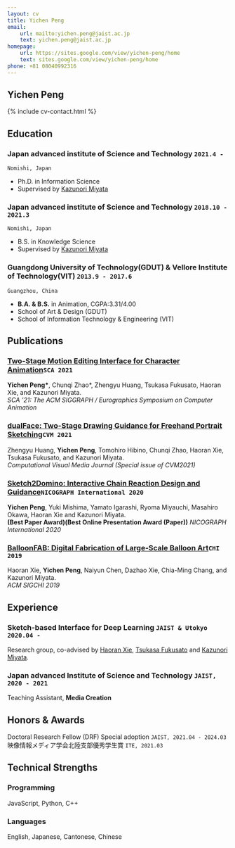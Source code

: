 ```yaml
---
layout: cv
title: Yichen Peng
email: 
    url: mailto:yichen.peng@jaist.ac.jp
    text: yichen.peng@jaist.ac.jp
homepage:
    url: https://sites.google.com/view/yichen-peng/home
    text: sites.google.com/view/yichen-peng/home
phone: +81 08040992316
---
```

## __Yichen Peng__

<!--
include contact information from the front matter
Supported arguments:
    - homepage: url, text
    - phone
    - email
-->
{% include cv-contact.html %}

## Education

### __Japan advanced institute of Science and Technology__ `2021.4 -`
```
Nomishi, Japan
```
- Ph.D. in Information Science
- Supervised by [Kazunori Miyata](https://fp.jaist.ac.jp/public/Default2.aspx?id=309&l=1)

### __Japan advanced institute of Science and Technology__ `2018.10 - 2021.3`
```
Nomishi, Japan
```
- B.S. in Knowledge Science
- Supervised by [Kazunori Miyata](https://fp.jaist.ac.jp/public/Default2.aspx?id=309&l=1)

### __Guangdong University of Technology(GDUT) & Vellore Institute of Technology(VIT)__ `2013.9 - 2017.6`
```
Guangzhou, China
```
- __B.A. & B.S.__ in Animation, CGPA:3.31/4.00
- School of Art & Design (GDUT) 
- School of Information Technology & Engineering (VIT)

## Publications

### [__Two-Stage Motion Editing Interface for Character Animation__](https://computeranimation.org/program.html)`SCA 2021`
__Yichen Peng\*__, Chunqi Zhao\*, Zhengyu Huang, Tsukasa Fukusato, Haoran Xie, and Kazunori Miyata.<br>  _SCA '21: The ACM SIGGRAPH / Eurographics Symposium on Computer Animation_ <br>

### [__dualFace: Two-Stage Drawing Guidance for Freehand Portrait Sketching__](http://iccvm.org/2021/)`CVM 2021`
Zhengyu Huang, __Yichen Peng__, Tomohiro Hibino, Chunqi Zhao, Haoran Xie, Tsukasa Fukusato, and Kazunori Miyata.<br>  _Computational Visual Media Journal (Special issue of CVM2021)_ <br>

### [__Sketch2Domino: Interactive Chain Reaction Design and Guidance__](https://www.art-science.org/nicograph/nicoint2020/)`NICOGRAPH International 2020`
__Yichen Peng__, Yuki Mishima, Yamato Igarashi, Ryoma Miyauchi, Masahiro Okawa, Haoran Xie and Kazunori Miyata.<br> __(Best Paper Award)(Best Online Presentation Award (Paper))__ _NICOGRAPH International 2020_ <br>

### [__BalloonFAB: Digital Fabrication of Large-Scale Balloon Art__](https://chi2019.acm.org/)`CHI 2019`
Haoran Xie, __Yichen Peng__, Naiyun Chen, Dazhao Xie, Chia-Ming Chang, and Kazunori Miyata.<br> _ACM SIGCHI 2019_ <br>


## Experience

### __Sketch-based Interface for Deep Learning__  `JAIST & Utokyo 2020.04 -`
Research group, co-advised by [Haoran Xie](http://www.jaist.ac.jp/~xie/), [Tsukasa Fukusato](https://sites.google.com/view/tsukasafukusato/about-me-j) and [Kazunori Miyata](https://fp.jaist.ac.jp/public/Default2.aspx?id=309&l=1).

### __Japan advanced Institute of Science and Technology__  `JAIST, 2020 - 2021`
Teaching Assistant, __Media Creation__ 

## Honors & Awards

Doctoral Research Fellow (DRF) Special adoption `JAIST, 2021.04 - 2024.03` <br>
映像情報メディア学会北陸支部優秀学生賞 `ITE, 2021.03` <br>

## Technical Strengths
### __Programming__
JavaScript, Python, C++

### __Languages__
English, Japanese, Cantonese, Chinese

<!-- ### Footer

Last updated: May 2013 -->
